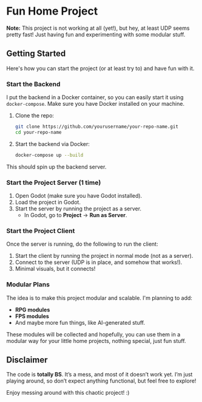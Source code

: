 
# Fun Home Project

**Note:** This project is not working at all (yet!), but hey, at least UDP seems pretty fast! Just having fun and experimenting with some modular stuff.

## Getting Started

Here's how you can start the project (or at least try to) and have fun with it.

### Start the Backend

I put the backend in a Docker container, so you can easily start it using `docker-compose`. Make sure you have Docker installed on your machine.

1. Clone the repo:
   ```bash
   git clone https://github.com/yourusername/your-repo-name.git
   cd your-repo-name
   ```

2. Start the backend via Docker:
   ```bash
   docker-compose up --build
   ```

This should spin up the backend server. 

### Start the Project Server (1 time)

1. Open Godot (make sure you have Godot installed).
2. Load the project in Godot.
3. Start the server by running the project as a server.
   - In Godot, go to **Project** -> **Run as Server**.

### Start the Project Client

Once the server is running, do the following to run the client:

1. Start the client by running the project in normal mode (not as a server).
2. Connect to the server (UDP is in place, and somehow that works!).
3. Minimal visuals, but it connects!

### Modular Plans

The idea is to make this project modular and scalable. I'm planning to add:
- **RPG modules**
- **FPS modules**
- And maybe more fun things, like AI-generated stuff.

These modules will be collected and hopefully, you can use them in a modular way for your little home projects, nothing special, just fun stuff.

## Disclaimer

The code is **totally BS**. It’s a mess, and most of it doesn’t work yet. I’m just playing around, so don’t expect anything functional, but feel free to explore!

Enjoy messing around with this chaotic project! :)

